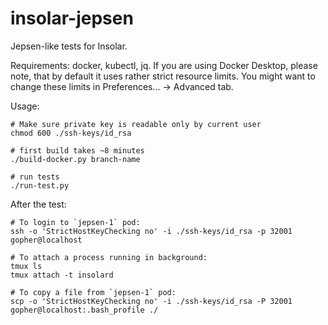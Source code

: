 # insolar-jepsen

Jepsen-like tests for Insolar.

Requirements: docker, kubectl, jq. If you are using Docker Desktop, please note, that by default it uses rather strict resource limits. You might want to change these limits in Preferences... -> Advanced tab.

Usage:

```
# Make sure private key is readable only by current user
chmod 600 ./ssh-keys/id_rsa

# first build takes ~8 minutes
./build-docker.py branch-name

# run tests
./run-test.py
```

After the test:

```
# To login to `jepsen-1` pod:
ssh -o 'StrictHostKeyChecking no' -i ./ssh-keys/id_rsa -p 32001 gopher@localhost

# To attach a process running in background:
tmux ls
tmux attach -t insolard

# To copy a file from `jepsen-1` pod:
scp -o 'StrictHostKeyChecking no' -i ./ssh-keys/id_rsa -P 32001 gopher@localhost:.bash_profile ./
```
